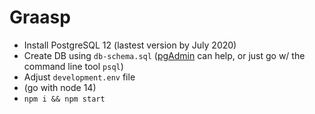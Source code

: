 # Graasp

* Install PostgreSQL 12 (lastest version by July 2020)
* Create DB using `db-schema.sql` ([pgAdmin](https://www.pgadmin.org/) can help, or just go w/ the command line tool `psql`)
* Adjust `development.env` file
* (go with node 14)
* `npm i && npm start`

